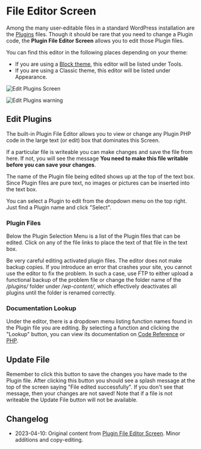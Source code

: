 # File Editor Screen

Among the many user-editable files in a standard WordPress installation are the [Plugins](https://wordpress.org/plugins/) files. Though it should be rare that you need to change a Plugin code, the **Plugin File Editor Screen** allows you to edit those Plugin files.

You can find this editor in the following places depending on your theme:

*   If you are using a [Block theme](https://wordpress.org/documentation/article/block-themes/), this editor will be listed under Tools.
*   If you are using a Classic theme, this editor will be listed under Appearance.

![Edit Plugins Screen](https://raw.githubusercontent.com/WordPress/Advanced-administration-handbook/main/assets/edit-plugins.png)

![Edit Plugins warning](https://raw.githubusercontent.com/WordPress/Advanced-administration-handbook/main/assets/edit-plugins-warning.png)

## Edit Plugins

The built-in Plugin File Editor allows you to view or change any Plugin PHP code in the large text (or edit) box that dominates this Screen.

If a particular file is writeable you can make changes and save the file from here. If not, you will see the message **You need to make this file writable before you can save your changes**.

The name of the Plugin file being edited shows up at the top of the text box. Since Plugin files are pure text, no images or pictures can be inserted into the text box.

You can select a Plugin to edit from the dropdown menu on the top right. Just find a Plugin name and click "Select".

### Plugin Files

Below the Plugin Selection Menu is a list of the Plugin files that can be edited. Click on any of the file links to place the text of that file in the text box.

Be very careful editing activated plugin files. The editor does not make backup copies. If you introduce an error that crashes your site, you cannot use the editor to fix the problem. In such a case, use FTP to either upload a functional backup of the problem file or change the folder name of the _/plugins/_ folder under _/wp-content/_, which effectively deactivates all plugins until the folder is renamed correctly.

### Documentation Lookup

Under the editor, there is a dropdown menu listing function names found in the Plugin file you are editing. By selecting a function and clicking the "Lookup" button, you can view its documentation on [Code Reference](https://developer.wordpress.org/reference/) or [PHP](https://www.php.net/).

## Update File

Remember to click this button to save the changes you have made to the Plugin file. After clicking this button you should see a splash message at the top of the screen saying "File edited successfully". If you don't see that message, then your changes are not saved! Note that if a file is not writeable the Update File button will not be available.

## Changelog

- 2023-04-10: Original content from [Plugin File Editor Screen](https://wordpress.org/documentation/article/plugins-editor-screen/). Minor additions and copy-editing.
